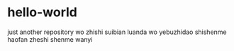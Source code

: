 # hello-world
just another repository
wo zhishi suibian luanda wo yebuzhidao shishenme 
haofan 
zheshi shenme wanyi 
